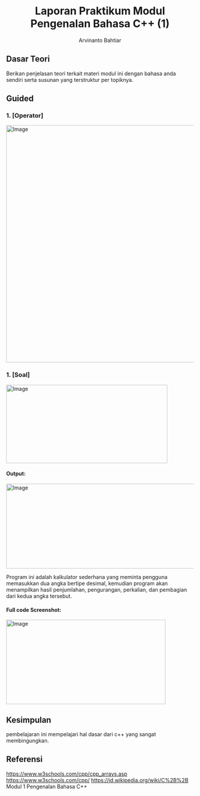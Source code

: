 # <h1 align="center">Laporan Praktikum Modul Pengenalan Bahasa C++ (1)</h1>
<p align="center">Arvinanto Bahtiar</p>

## Dasar Teori

Berikan penjelasan teori terkait materi modul ini dengan bahasa anda sendiri serta susunan yang terstruktur per topiknya.

## Guided 

### 1. [Operator]

<img width="510" height="635" alt="Image" src="https://github.com/user-attachments/assets/52c50963-753b-4ea7-9002-c6170fa687fd" />

### 1. [Soal]

<img width="433" height="210" alt="Image" src="https://github.com/user-attachments/assets/ff629c7b-76c9-4eff-94e0-20a72c5ff879" />

#### Output:

<img width="1101" height="227" alt="Image" src="https://github.com/user-attachments/assets/5976d6db-2c4d-41bf-90f2-b21b2005e3ab" />

Program ini adalah kalkulator sederhana yang meminta pengguna memasukkan dua angka bertipe desimal, kemudian program akan menampilkan hasil penjumlahan, pengurangan, perkalian, dan pembagian dari kedua angka tersebut.
#### Full code Screenshot:

<img width="428" height="226" alt="Image" src="https://github.com/user-attachments/assets/3f866920-41dd-48c0-b31c-9fd4a18fda27" />


## Kesimpulan
pembelajaran ini mempelajari hal dasar dari c++ yang sangat membingungkan. 

## Referensi
https://www.w3schools.com/cpp/cpp_arrays.asp
https://www.w3schools.com/cpp/
https://id.wikipedia.org/wiki/C%2B%2B
Modul 1 Pengenalan Bahasa C++
